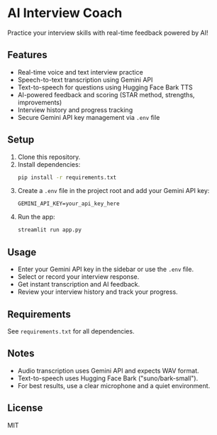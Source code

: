 # AI Interview Coach

Practice your interview skills with real-time feedback powered by AI!

## Features
- Real-time voice and text interview practice
- Speech-to-text transcription using Gemini API
- Text-to-speech for questions using Hugging Face Bark TTS
- AI-powered feedback and scoring (STAR method, strengths, improvements)
- Interview history and progress tracking
- Secure Gemini API key management via `.env` file

## Setup
1. Clone this repository.
2. Install dependencies:
   ```bash
   pip install -r requirements.txt
   ```
3. Create a `.env` file in the project root and add your Gemini API key:
   ```env
   GEMINI_API_KEY=your_api_key_here
   ```
4. Run the app:
   ```bash
   streamlit run app.py
   ```

## Usage
- Enter your Gemini API key in the sidebar or use the `.env` file.
- Select or record your interview response.
- Get instant transcription and AI feedback.
- Review your interview history and track your progress.

## Requirements
See `requirements.txt` for all dependencies.

## Notes
- Audio transcription uses Gemini API and expects WAV format.
- Text-to-speech uses Hugging Face Bark ("suno/bark-small").
- For best results, use a clear microphone and a quiet environment.

## License
MIT

